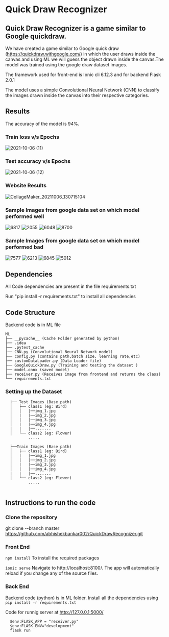 # Quick Draw Recognizer
## Quick Draw Recognizer is a game similar to Google quickdraw.
We have created a game similar to Google quick draw (https://quickdraw.withgoogle.com/) in which the user draws inside the canvas and using ML we will guess the object drawn inside the canvas.The model was trained using the google draw dataset images.

The framework used for front-end is Ionic cli 6.12.3 and for backend Flask 2.0.1 

The model uses a simple Convolutional Neural Network (CNN) to classify the images drawn inside the canvas into their respective categories.

## Results
The accuracy of the model is 94%.
### Train loss v/s Epochs
![2021-10-06 (11)](https://user-images.githubusercontent.com/77184644/136161565-0b5998da-f49a-4886-952c-426312800594.png)
### Test accuracy v/s Epochs
![2021-10-06 (12)](https://user-images.githubusercontent.com/77184644/136161603-8577b916-ce65-4a84-aa04-b965e95fbba2.png)
### Website Results
![CollageMaker_20211006_130715104](https://user-images.githubusercontent.com/77184644/136177447-f9f43390-073b-4d44-b84e-927a9361b576.png)
### Sample Images from google data set on which model performed well
![6817](https://user-images.githubusercontent.com/77184644/136178546-8c8dbd81-72bf-47da-9cbb-c76cd6268c68.png)
![2055](https://user-images.githubusercontent.com/77184644/136178787-968a6a12-b5a6-4079-b4b3-0c149dd52764.png)
![6048](https://user-images.githubusercontent.com/77184644/136178865-0970dded-4e0d-4b60-a8c1-ea6694155ac0.png)
![8700](https://user-images.githubusercontent.com/77184644/136179386-ac447cb2-383c-4980-984d-3fee13de9017.png)

### Sample Images from google data set on which model performed bad
![7577](https://user-images.githubusercontent.com/77184644/136178933-5db48f70-ef3e-493c-956d-f8c05431c4b0.png)
![6213](https://user-images.githubusercontent.com/77184644/136178989-ac4fc118-e24c-4492-8800-68b9e2efa30b.png)
![6845](https://user-images.githubusercontent.com/77184644/136179169-1c8cd5f4-8c53-4c2b-9d54-3ac5f49b2d42.png)
![5012](https://user-images.githubusercontent.com/77184644/136179213-0e1f9631-d0c5-4375-a344-4bcc1cde9704.png)


## Dependencies
All Code dependencies are present in the file requirements.txt 

Run "pip install -r requirements.txt" to install all dependencies


## Code Structure
Backend code is in ML file
```
ML
├── __pycache__ (Cache Folder generated by python)
├── .idea
├── .pytest_cache
├── CNN.py (Convolutional Neural Network model)
├── config.py (contains path,batch size, learning rate,etc)
├── customDataLoader.py (Data Loader file)
├── GoogleQuickDraw.py (Training and testing the dataset )
├── model.onnx (saved model)
├── receiver.py (Receives image from frontend and returns the class)
└── requirements.txt

```
### Setting up the Dataset
 
```
  ├── Test Images (Base path) 
  │   ├── class1 (eg: Bird)
  │   |   |──img_1.jpg
  │   |   |──img_2.jpg
  │   |   |──img_3.jpg
  │   |   |──img_4.jpg
  |   |   |──.......
  │   └── class2 (eg: Flower)
          .....
           
  ├──Train Images (Base path)
  │   ├── class1 (eg: Bird)
  │   |   |──img_1.jpg
  │   |   |──img_2.jpg
  │   |   |──img_3.jpg
  │   |   |──img_4.jpg
  |   |   |──.......
  │   └── class2 (eg: Flower)
          .....
          
```
## Instructions to run the code

### Clone the repository
  git clone --branch master https://github.com/abhishekbankar002/QuickDrawRecognizer.git
  
### Front End
  <code>npm install</code>
  To install the required packages
  
  <code>ionic serve</code>
  Navigate to http://localhost:8100/. The app will automatically reload if you change any of the source files.

### Back End
  Backend code (python) is in ML folder. Install all the dependencies using <code>pip install -r requirements.txt</code>
  
  Code for runnig server at  http://127.0.0.1:5000/ 
  
   ```
     $env:FLASK_APP = "receiver.py"
     $env:FLASK_ENV="development"
     flask run
   ```
  

